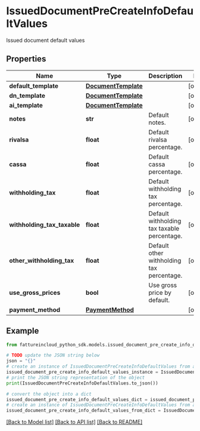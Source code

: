 # IssuedDocumentPreCreateInfoDefaultValues

Issued document default values

## Properties

Name | Type | Description | Notes
------------ | ------------- | ------------- | -------------
**default_template** | [**DocumentTemplate**](DocumentTemplate.md) |  | [optional] 
**dn_template** | [**DocumentTemplate**](DocumentTemplate.md) |  | [optional] 
**ai_template** | [**DocumentTemplate**](DocumentTemplate.md) |  | [optional] 
**notes** | **str** | Default notes. | [optional] 
**rivalsa** | **float** | Default rivalsa percentage. | [optional] 
**cassa** | **float** | Default cassa percentage. | [optional] 
**withholding_tax** | **float** | Default withholding tax percentage. | [optional] 
**withholding_tax_taxable** | **float** | Default withholding tax taxable percentage. | [optional] 
**other_withholding_tax** | **float** | Default other withholding tax percentage. | [optional] 
**use_gross_prices** | **bool** | Use gross price by default. | [optional] 
**payment_method** | [**PaymentMethod**](PaymentMethod.md) |  | [optional] 

## Example

```python
from fattureincloud_python_sdk.models.issued_document_pre_create_info_default_values import IssuedDocumentPreCreateInfoDefaultValues

# TODO update the JSON string below
json = "{}"
# create an instance of IssuedDocumentPreCreateInfoDefaultValues from a JSON string
issued_document_pre_create_info_default_values_instance = IssuedDocumentPreCreateInfoDefaultValues.from_json(json)
# print the JSON string representation of the object
print(IssuedDocumentPreCreateInfoDefaultValues.to_json())

# convert the object into a dict
issued_document_pre_create_info_default_values_dict = issued_document_pre_create_info_default_values_instance.to_dict()
# create an instance of IssuedDocumentPreCreateInfoDefaultValues from a dict
issued_document_pre_create_info_default_values_from_dict = IssuedDocumentPreCreateInfoDefaultValues.from_dict(issued_document_pre_create_info_default_values_dict)
```
[[Back to Model list]](../README.md#documentation-for-models) [[Back to API list]](../README.md#documentation-for-api-endpoints) [[Back to README]](../README.md)



